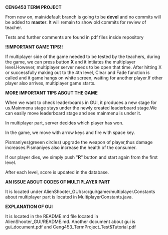 **CENG453 TERM PROJECT**

From now on, main/default branch is going to be **devel** and no commits will be added to **master**. It will remain to show old commits for review of teacher.

Tests and further comments are found in pdf files inside repository

**!!IMPORTANT GAME TIPS!!**

If multiplayer side of the game needed to be tested by the teachers, during the game, we can press button **X** and it intiiates the multiplayer level.However, multiplayer server needs to be open that time. After hitting X or successfully making out to the 4th level, Clear and Fade function is called and it game hangs on white screen, waiting for another player.If other player also arrives, multiplayer game starts.

**MORE IMPORTANT TIPS ABOUT THE GAME**

When we want to check leaderboards in GUI, it produces a new stage for us.Mainmenu stage stays under the newly created leaderboard stage.We can easily move leaderboard stage and see mainmenu is under it.

In multiplayer part, server decides which player has won.

In the game, we move with arrow keys and fire with space key.

Pismaniyes(greeen circles) upgrade the weapon of player,thus damage increases.Pismaniyes also increase the health of the consumer.

If our player dies, we simply push "**R**" button and start again from the first level.

After each level, score is updated in the database. 


**AN ISSUE ABOUT CODES OF MULTIPLAYER PART**

It is located under  AlienShooter_GUI/src/gui/game/multiplayer.Constants about multiplayer part is located in MultiplayerConstants.java.



**EXPLANATION OF GUI**

It is located in the README.md file located in AlienShooter_GUI/README.md.
Another document about gui is gui_document.pdf and Ceng453_TermProject_Test&Tutorial.pdf